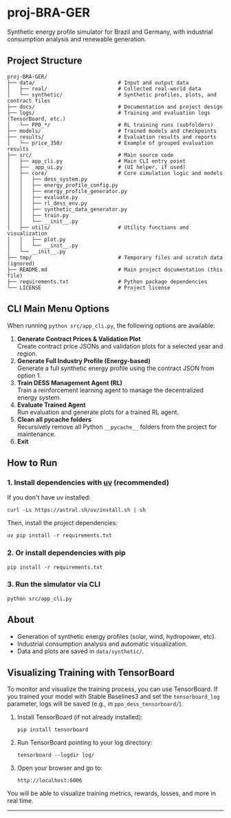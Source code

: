# proj-BRA-GER

Synthetic energy profile simulator for Brazil and Germany, with industrial consumption analysis and renewable generation.


## Project Structure

```
proj-BRA-GER/
├── data/                           # Input and output data
│   ├── real/                       # Collected real-world data
│   └── synthetic/                  # Synthetic profiles, plots, and contract files
├── docs/                           # Documentation and project design
├── logs/                           # Training and evaluation logs (TensorBoard, etc.)
│   └── PPO_*/                      # RL training runs (subfolders)
├── models/                         # Trained models and checkpoints
├── results/                        # Evaluation results and reports
│   └── price_350/                  # Example of grouped evaluation results
├── src/                            # Main source code
│   ├── app_cli.py                  # Main CLI entry point
│   ├── _app_ui.py                  # (UI helper, if used)
│   ├── core/                       # Core simulation logic and models
│   │   ├── dess_system.py
│   │   ├── energy_profile_config.py
│   │   ├── energy_profile_generator.py
│   │   ├── evaluate.py
│   │   ├── rl_dess_env.py
│   │   ├── synthetic_data_generator.py
│   │   ├── train.py
│   │   └── __init__.py
│   ├── utils/                      # Utility functions and visualization
│   │   ├── plot.py
│   │   └── __init__.py
│   └── __init__.py
├── tmp/                            # Temporary files and scratch data (ignored)
├── README.md                       # Main project documentation (this file)
├── requirements.txt                # Python package dependencies
└── LICENSE                         # Project license
```

## CLI Main Menu Options

When running `python src/app_cli.py`, the following options are available:

1. **Generate Contract Prices & Validation Plot**  
   Create contract price JSONs and validation plots for a selected year and region.
2. **Generate Full Industry Profile (Energy-based)**  
   Generate a full synthetic energy profile using the contract JSON from option 1.
3. **Train DESS Management Agent (RL)**  
   Train a reinforcement learning agent to manage the decentralized energy system.
4. **Evaluate Trained Agent**  
   Run evaluation and generate plots for a trained RL agent.
5. **Clean all __pycache__ folders**  
   Recursively remove all Python `__pycache__` folders from the project for maintenance.
0. **Exit**

## How to Run

### 1. Install dependencies with [uv](https://github.com/astral-sh/uv) (recommended)

If you don't have uv installed:
```
curl -Ls https://astral.sh/uv/install.sh | sh
```

Then, install the project dependencies:
```
uv pip install -r requirements.txt
```

### 2. Or install dependencies with pip
```
pip install -r requirements.txt
```

### 3. Run the simulator via CLI
```
python src/app_cli.py
```

## About

- Generation of synthetic energy profiles (solar, wind, hydropower, etc).
- Industrial consumption analysis and automatic visualization.
- Data and plots are saved in `data/synthetic/`.

## Visualizing Training with TensorBoard

To monitor and visualize the training process, you can use TensorBoard. If you trained your model with Stable Baselines3 and set the `tensorboard_log` parameter, logs will be saved (e.g., in `ppo_dess_tensorboard/`).

1. Install TensorBoard (if not already installed):
   ```
   pip install tensorboard
   ```

2. Run TensorBoard pointing to your log directory:
   ```
   tensorboard --logdir log/
   ```

3. Open your browser and go to:
   ```
   http://localhost:6006
   ```

You will be able to visualize training metrics, rewards, losses, and more in real time.

---
